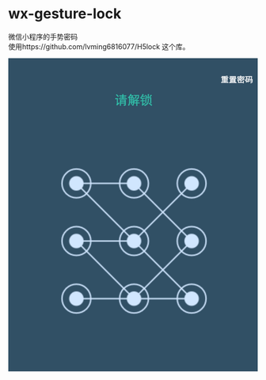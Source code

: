 # wx-gesture-lock
微信小程序的手势密码  
使用https://github.com/lvming6816077/H5lock 这个库。  

![截屏演示](screenshot/screenshot.jpg)
